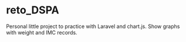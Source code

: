 # reto_DSPA
Personal little project to practice with Laravel and chart.js. Show graphs with weight and IMC records.
